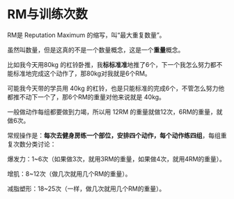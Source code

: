 # RM与训练次数

RM是 Reputation Maximum 的缩写，叫“最大重复数量”。

虽然叫数量，但是这真的不是一个数量概念，这是一个**重量**概念。

比如我今天用80kg 的杠铃卧推，我**标标准准**地推了6个，下一个我怎么努力都不能标准地完成这个动作了，那80kg对我就是6个RM。

可能我今天带的学员用 40kg 的杠铃，也是只能标准的完成6个，不管怎么努力他都推不动下一个了，那6个RM的重量对他来说就是 40kg。

一般做动作每组都要做到力竭，所以用 12RM 的重量就做12次，6RM的重量，就做6次。

常规操作是：**每次去健身房练一个部位，安排四个动作，每个动作练四组**，每组重复次数分类讨论：

爆发力：1~6次（如果做3次，就用3RM的重量，如果做4次，就用4RM的重量）。

增肌：8~12次（做几次就用几个RM的重量）。

减脂塑形：18~25次（一样，做几次就用几个RM的重量）。